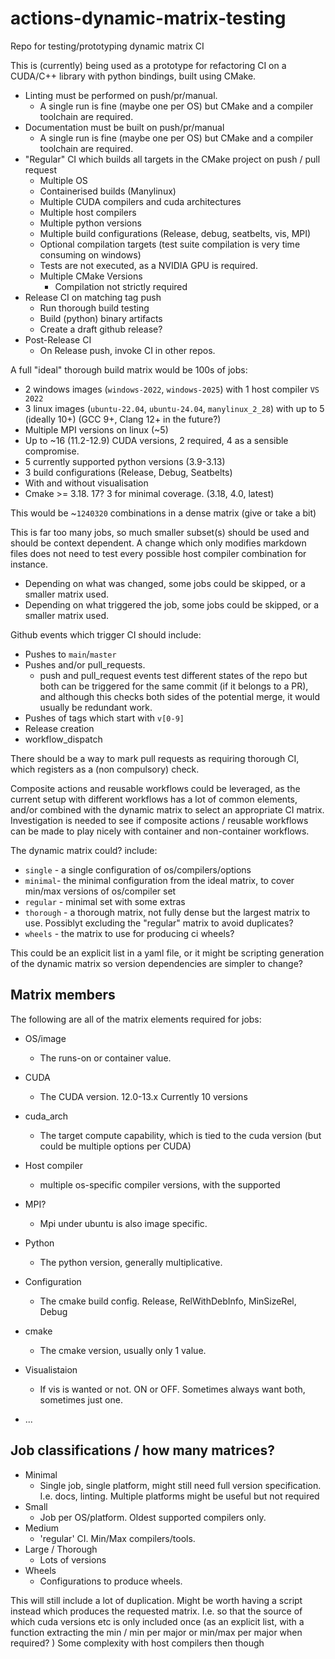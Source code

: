 # actions-dynamic-matrix-testing

Repo for testing/prototyping dynamic matrix CI

This is (currently) being used as a prototype for refactoring CI on a CUDA/C++ library with python bindings, built using CMake.

- Linting must be performed on push/pr/manual.
    - A single run is fine (maybe one per OS) but CMake and a compiler toolchain are required.
- Documentation must be built on push/pr/manual
    - A single run is fine (maybe one per OS) but CMake and a compiler toolchain are required.
- "Regular" CI which builds all targets in the CMake project on push / pull request
    - Multiple OS
    - Containerised builds (Manylinux)
    - Multiple CUDA compilers and cuda architectures
    - Multiple host compilers
    - Multiple python versions
    - Multiple build configurations (Release, debug, seatbelts, vis, MPI)
    - Optional compilation targets (test suite compilation is very time consuming on windows)
    - Tests are not executed, as a NVIDIA GPU is required.
    - Multiple CMake Versions
        - Compilation not strictly required
- Release CI on matching tag push
    - Run thorough build testing
    - Build (python) binary artifacts
    - Create a draft github release?
- Post-Release CI
    - On Release push, invoke CI in other repos.

A full "ideal" thorough build matrix would be 100s of jobs:

- 2 windows images (`windows-2022`, `windows-2025`) with 1 host compiler `VS 2022`
- 3 linux images (`ubuntu-22.04`, `ubuntu-24.04`, `manylinux_2_28`) with up to 5 (ideally 10+) (GCC 9+, Clang 12+ in the future?)
- Multiple MPI versions on linux (~5)
- Up to ~16 (11.2-12.9) CUDA versions, 2 required, 4 as a sensible compromise.
- 5 currently supported python versions (3.9-3.13)
- 3 build configurations (Release, Debug, Seatbelts)
- With and without visualisation
- Cmake >= 3.18. 17? 3 for minimal coverage. (3.18, 4.0, latest)

This would be ~`1240320` combinations in a dense matrix (give or take a bit)
<!-- (2 + (3 * 10 * 5)) * 16 * 5 * 3 * 2 * 17 -->

This is far too many jobs, so much smaller subset(s) should be used and should be context dependent. A change which only modifies markdown files does not need to test every possible host compiler combination for instance.

- Depending on what was changed, some jobs could be skipped, or a smaller matrix used.
- Depending on what triggered the job, some jobs could be skipped, or a smaller matrix used.

Github events which trigger CI should include:

- Pushes to `main`/`master`
- Pushes and/or pull_requests.
    - push and pull_request events test different states of the repo but both can be triggered for the same commit (if it belongs to a PR), and although this checks both sides of the potential merge, it would usually be redundant work.
- Pushes of tags which start with `v[0-9]`
- Release creation
- workflow_dispatch

There should be a way to mark pull requests as requiring thorough CI, which registers as a (non compulsory) check.

Composite actions and reusable workflows could be leveraged, as the current setup with different workflows has a lot of common elements, and/or combined with the dynamic matrix to select an appropriate CI matrix.
Investigation is needed to see if composite actions / reusable workflows can be made to play nicely with container and non-container workflows.

The dynamic matrix could? include:

- `single` - a single configuration of os/compilers/options
- `minimal`- the minimal configuration from the ideal matrix, to cover min/max versions of os/compiler set
- `regular` - minimal set with some extras
- `thorough` - a thorough matrix, not fully dense but the largest matrix to use. Possiblyt excluding  the "regular" matrix to avoid duplicates?
- `wheels` - the matrix to use for producing ci wheels?

This could be an explicit list in a yaml file, or it might be scripting generation of the dynamic matrix so version dependencies are simpler to change?


## Matrix members

The following are all of the matrix elements required for jobs:

- OS/image
    - The runs-on or container value. 
- CUDA
    - The CUDA version. 12.0-13.x Currently 10 versions
- cuda_arch
    - The target compute capability, which is tied to the cuda version (but could be multiple options per CUDA)
- Host compiler
    - multiple os-specific compiler versions, with the supported 
- MPI?
    - Mpi under ubuntu is also image specific.

- Python
    - The python version, generally multiplicative.
- Configuration
    - The cmake build config. Release, RelWithDebInfo, MinSizeRel, Debug
- cmake
    - The cmake version, usually only 1 value.
- Visualistaion
    - If vis is wanted or not. ON or OFF. Sometimes always want both, sometimes just one.
- ...


## Job classifications / how many matrices?

- Minimal
    - Single job, single platform, might still need full version specification. I.e. docs, linting. Multiple platforms might be useful but not required
- Small
    - Job per OS/platform. Oldest supported compilers only.
- Medium
    - 'regular' CI. Min/Max compilers/tools.
- Large / Thorough
    - Lots of versions
- Wheels
    - Configurations to produce wheels.


This will still include a lot of duplication. Might be worth having a script instead which produces the requested matrix. I.e. so that the source of which cuda versions etc is only included once (as an explicit list, with a function extracting the min / min per major or min/max per major when required? ) Some complexity with host compilers then though